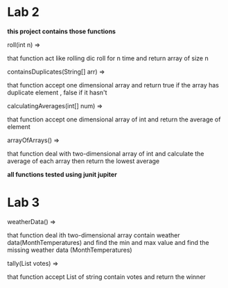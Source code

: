 # Lab 2 

**this project contains those functions**

roll(int n) =>

that function act like rolling dic roll for n time and return array of size n 

containsDuplicates(String[] arr) =>

that function accept one dimensional array and return true if the array has duplicate element
, false if it hasn't 

calculatingAverages(int[] num) =>

that function accept one dimensional array of int and return the average of element 

arrayOfArrays() =>

that function deal with two-dimensional array of int and calculate the average of each array
then return the lowest average 

**all functions tested using junit jupiter**


# Lab 3

weatherData() =>

that function deal ith two-dimensional array contain weather data(MonthTemperatures) and find the min and max value
and find the missing weather data (MonthTemperatures)

tally(List<String> votes) =>

that function accept List of string contain votes and return the winner 
